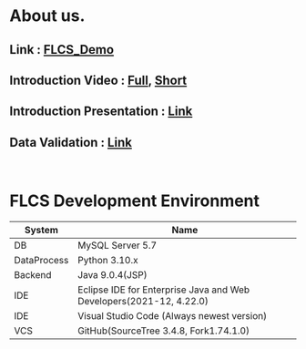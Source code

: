 # About us.

## Link : [FLCS_Demo](http://14.54.11.248:8080/FLCS/FLCS_Main.jsp)

## Introduction Video : [Full](https://youtu.be/i0T7D0HggxE), [Short](https://youtu.be/r57d8KcvtAg)

## Introduction Presentation : [Link](https://github.com/Ewonhee/FLCS/blob/main/etc/%EB%B3%B4%EC%B6%A9%EC%84%A4%EB%AA%85%EC%9E%90%EB%A3%8C_%EC%A0%84%EC%B2%B4.pdf)

## Data Validation : [Link](https://github.com/Ewonhee/FLCS/blob/main/etc/%EB%8D%B0%EC%9D%B4%ED%84%B0_%EA%B2%80%EC%A6%9D.pdf)
<br>

# FLCS Development Environment

|System|Name|
|-|-|
|DB|MySQL Server 5.7|
|DataProcess|Python 3.10.x|
|Backend|Java 9.0.4(JSP)|
|IDE|Eclipse IDE for Enterprise Java and Web Developers(2021-12, 4.22.0)|
|IDE|Visual Studio Code (Always newest version)|
|VCS|GitHub(SourceTree 3.4.8, Fork1.74.1.0)|
